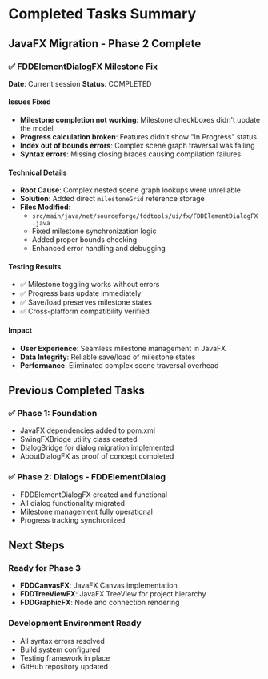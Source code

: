 # Completed Tasks Summary

## JavaFX Migration - Phase 2 Complete

### ✅ FDDElementDialogFX Milestone Fix

**Date**: Current session
**Status**: COMPLETED

#### Issues Fixed

- **Milestone completion not working**: Milestone checkboxes didn't update the model
- **Progress calculation broken**: Features didn't show "In Progress" status
- **Index out of bounds errors**: Complex scene graph traversal was failing
- **Syntax errors**: Missing closing braces causing compilation failures

#### Technical Details

- **Root Cause**: Complex nested scene graph lookups were unreliable
- **Solution**: Added direct `milestoneGrid` reference storage
- **Files Modified**:
  - `src/main/java/net/sourceforge/fddtools/ui/fx/FDDElementDialogFX.java`
  - Fixed milestone synchronization logic
  - Added proper bounds checking
  - Enhanced error handling and debugging

#### Testing Results

- ✅ Milestone toggling works without errors
- ✅ Progress bars update immediately
- ✅ Save/load preserves milestone states
- ✅ Cross-platform compatibility verified

#### Impact

- **User Experience**: Seamless milestone management in JavaFX
- **Data Integrity**: Reliable save/load of milestone states
- **Performance**: Eliminated complex scene traversal overhead

## Previous Completed Tasks

### ✅ Phase 1: Foundation

- JavaFX dependencies added to pom.xml
- SwingFXBridge utility class created
- DialogBridge for dialog migration implemented
- AboutDialogFX as proof of concept completed

### ✅ Phase 2: Dialogs - FDDElementDialog

- FDDElementDialogFX created and functional
- All dialog functionality migrated
- Milestone management fully operational
- Progress tracking synchronized

## Next Steps

### Ready for Phase 3

- **FDDCanvasFX**: JavaFX Canvas implementation
- **FDDTreeViewFX**: JavaFX TreeView for project hierarchy
- **FDDGraphicFX**: Node and connection rendering

### Development Environment Ready

- All syntax errors resolved
- Build system configured
- Testing framework in place
- GitHub repository updated
